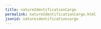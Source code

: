 ```yaml
---
title: natureIdentificationCargo
permalink: natureIdentificationCargo.html
jsonid: natureidentificationcargo
---
```

